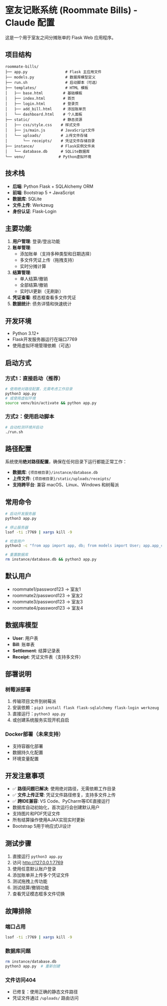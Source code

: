 # 室友记账系统 (Roommate Bills) - Claude 配置

这是一个用于室友之间分摊账单的 Flask Web 应用程序。

## 项目结构

```
roommate-bills/
├── app.py                 # Flask 主应用文件
├── models.py              # 数据库模型定义
├── run.sh                 # 启动脚本（可选）
├── templates/             # HTML 模板
│   ├── base.html         # 基础模板
│   ├── index.html        # 首页
│   ├── login.html        # 登录页
│   ├── add_bill.html     # 添加账单页
│   └── dashboard.html    # 个人面板
├── static/               # 静态资源
│   ├── css/style.css    # 样式文件
│   ├── js/main.js       # JavaScript文件
│   └── uploads/         # 上传文件存储
│       └── receipts/    # 凭证文件存储目录
├── instance/            # Flask实例文件夹
│   └── database.db      # SQLite数据库
└── venv/               # Python虚拟环境
```

## 技术栈

- **后端**: Python Flask + SQLAlchemy ORM
- **前端**: Bootstrap 5 + JavaScript
- **数据库**: SQLite
- **文件上传**: Werkzeug
- **身份认证**: Flask-Login

## 主要功能

1. **用户管理**: 登录/登出功能
2. **账单管理**:
   - 添加账单（支持多种类型和日期选择）
   - 多文件凭证上传（拖拽支持）
   - 实时分摊计算
3. **结算管理**:
   - 单人结算/撤销
   - 全部结算/撤销
   - 实时UI更新（无刷新）
4. **凭证查看**: 模态框查看多文件凭证
5. **数据统计**: 债务详情和快速统计

## 开发环境

- Python 3.12+
- Flask开发服务器运行在端口7769
- 使用虚拟环境管理依赖（可选）

## 启动方式

### 方式1：直接启动（推荐）
```bash
# 使用绝对路径配置，无需考虑工作目录
python3 app.py
# 或使用虚拟环境
source venv/bin/activate && python app.py
```

### 方式2：使用启动脚本
```bash
# 自动检测环境并启动
./run.sh
```

## 路径配置

系统使用**绝对路径配置**，确保在任何目录下运行都能正常工作：

- **数据库**: `{项目根目录}/instance/database.db`
- **上传文件**: `{项目根目录}/static/uploads/receipts/`
- **支持跨平台**: 兼容 macOS、Linux、Windows 和树莓派

## 常用命令

```bash
# 启动开发服务器
python3 app.py

# 停止服务器
lsof -ti :7769 | xargs kill -9

# 检查用户
python3 -c "from app import app, db; from models import User; app.app_context().push(); [print(f'{u.username}/{\"password123\"} -> {u.display_name}') for u in User.query.all()]"

# 重置数据库
rm instance/database.db && python3 app.py
```

## 默认用户

- roommate1/password123 → 室友1
- roommate2/password123 → 室友2
- roommate3/password123 → 室友3
- roommate4/password123 → 室友4

## 数据库模型

- **User**: 用户表
- **Bill**: 账单表
- **Settlement**: 结算记录表
- **Receipt**: 凭证文件表（支持多文件）

## 部署说明

### 树莓派部署
1. 传输项目文件到树莓派
2. 安装依赖：`pip3 install flask flask-sqlalchemy flask-login werkzeug`
3. 直接运行：`python3 app.py`
4. 或创建系统服务实现开机自启

### Docker部署（未来支持）
- 支持容器化部署
- 数据持久化配置
- 环境变量配置

## 开发注意事项

- ✅ **路径问题已解决**: 使用绝对路径，无需依赖工作目录
- ✅ **文件上传正常**: 凭证文件路径修复，支持多文件上传
- ✅ **跨IDE兼容**: VS Code、PyCharm等IDE直接运行
- 数据库自动初始化，首次运行会创建默认用户
- 支持图片和PDF凭证文件
- 所有结算操作使用AJAX实现实时更新
- Bootstrap 5用于响应式UI设计

## 测试步骤

1. 直接运行 `python3 app.py`
2. 访问 http://127.0.0.1:7769
3. 使用任意默认账户登录
4. 添加账单并上传多个凭证文件
5. 测试拖拽上传功能
6. 测试结算/撤销功能
7. 查看凭证模态框多文件切换

## 故障排除

### 端口占用
```bash
lsof -ti :7769 | xargs kill -9
```

### 数据库问题
```bash
rm instance/database.db
python3 app.py  # 重新创建
```

### 文件访问404
- 已修复：使用正确的静态文件路径
- 凭证文件通过 `/uploads/` 路由访问